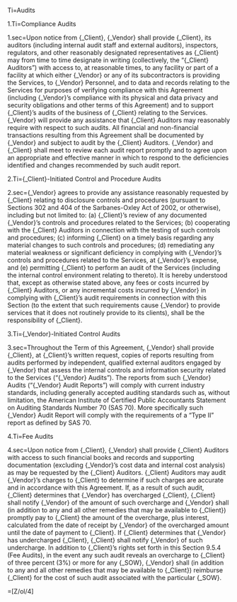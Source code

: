 Ti=Audits

1.Ti=Compliance Audits

1.sec=Upon notice from {_Client}, {_Vendor} shall provide {_Client}, its auditors (including internal audit staff and external auditors), inspectors, regulators, and other reasonably designated representatives as {_Client} may from time to time designate in writing (collectively, the “{_Client} Auditors”) with access to, at reasonable times, to any facility or part of a facility at which either {_Vendor} or any of its subcontractors is providing the Services, to {_Vendor} Personnel, and to data and records relating to the Services for purposes of verifying compliance with this Agreement (including {_Vendor}’s compliance with its physical and data privacy and security obligations and other terms of this Agreement) and to support {_Client}’s audits of the business of {_Client} relating to the Services. {_Vendor} will provide any assistance that {_Client} Auditors may reasonably require with respect to such audits. All financial and non-financial transactions resulting from this Agreement shall be documented by {_Vendor} and subject to audit by the {_Client} Auditors. {_Vendor} and {_Client} shall meet to review each audit report promptly and to agree upon an appropriate and effective manner in which to respond to the deficiencies identified and changes recommended by such audit report.

2.Ti={_Client}-Initiated Control and Procedure Audits

2.sec={_Vendor} agrees to provide any assistance reasonably requested by {_Client} relating to disclosure controls and procedures (pursuant to Sections 302 and 404 of the Sarbanes-Oxley Act of 2002, or otherwise), including but not limited to: (a) {_Client}’s review of any documented {_Vendor}’s controls and procedures related to the Services; (b) cooperating with the {_Client} Auditors in connection with the testing of such controls and procedures; (c) informing {_Client} on a timely basis regarding any material changes to such controls and procedures; (d) remediating any material weakness or significant deficiency in complying with {_Vendor}’s controls and procedures related to the Services, at {_Vendor}’s expense, and (e) permitting {_Client} to perform an audit of the Services (including the internal control environment relating to thereto). It is hereby understood that, except as otherwise stated above, any fees or costs incurred by {_Client} Auditors, or any incremental costs incurred by {_Vendor} in complying with {_Client}’s audit requirements in connection with this Section (to the extent that such requirements cause {_Vendor} to provide services that it does not routinely provide to its clients), shall be the responsibility of {_Client}.

3.Ti={_Vendor}-Initiated Control Audits

3.sec=Throughout the Term of this Agreement, {_Vendor} shall provide {_Client}, at {_Client}’s written request, copies of reports resulting from audits performed by independent, qualified external auditors engaged by {_Vendor} that assess the internal controls and information security related to the Services (“{_Vendor} Audits”). The reports from such {_Vendor} Audits (“{_Vendor} Audit Reports”) will comply with current industry standards, including generally accepted auditing standards such as, without limitation, the American Institute of Certified Public Accountants Statement on Auditing Standards Number 70 (SAS 70). More specifically such {_Vendor} Audit Report will comply with the requirements of a “Type II” report as defined by SAS 70.

4.Ti=Fee Audits

4.sec=Upon notice from {_Client}, {_Vendor} shall provide {_Client} Auditors with access to such financial books and records and supporting documentation (excluding {_Vendor}’s cost data and internal cost analysis) as may be requested by the {_Client} Auditors. {_Client} Auditors may audit {_Vendor}’s charges to {_Client} to determine if such charges are accurate and in accordance with this Agreement. If, as a result of such audit, {_Client} determines that {_Vendor} has overcharged {_Client}, {_Client} shall notify {_Vendor} of the amount of such overcharge and {_Vendor} shall (in addition to any and all other remedies that may be available to {_Client}) promptly pay to {_Client} the amount of the overcharge, plus interest, calculated from the date of receipt by {_Vendor} of the overcharged amount until the date of payment to {_Client}. If {_Client} determines that {_Vendor} has undercharged {_Client}, {_Client} shall notify {_Vendor} of such undercharge. In addition to {_Client}’s rights set forth in this Section 9.5.4 (Fee Audits), in the event any such audit reveals an overcharge to {_Client} of three percent (3%) or more for any {_SOW}, {_Vendor} shall (in addition to any and all other remedies that may be available to {_Client}) reimburse {_Client} for the cost of such audit associated with the particular {_SOW}.

=[Z/ol/4]

